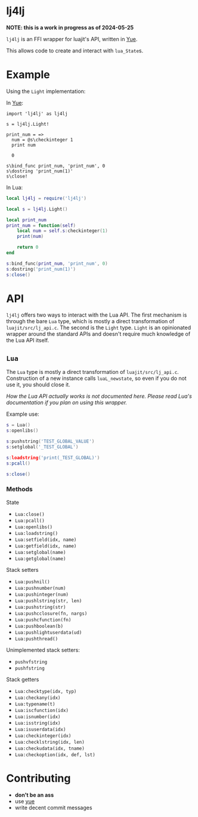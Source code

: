 lj4lj
===

**NOTE: this is a work in progress as of 2024-05-25**

`lj4lj` is an FFI wrapper for luajit's API, written in [Yue][1].

This allows code to create and interact with `lua_State`s.


Example
===

Using the `Light` implementation:

In [Yue][1]:
```moonscript
import 'lj4lj' as lj4lj

s = lj4lj.Light!

print_num = =>
  num = @s\checkinteger 1
  print num

  0

s\bind_func print_num, 'print_num', 0
s\dostring 'print_num(1)'
s\close!
```

In Lua:
```lua
local lj4lj = require('lj4lj')

local s = lj4lj.Light()

local print_num
print_num = function(self)
	local num = self.s:checkinteger(1)
	print(num)

	return 0
end

s:bind_func(print_num, 'print_num', 0)
s:dostring('print_num(1)')
s:close()
```


API
===

`lj4lj` offers two ways to interact with the Lua API. The first mechanism is through
the bare `Lua` type, which is mostly a direct transformation of `luajit/src/lj_api.c`.
The second is the `Light` type. `Light` is an opinionated wrapper around
the standard APIs and doesn't require much knowledge of the Lua API itself.

## `Lua`

The `Lua` type is mostly a direct transformation of `luajit/src/lj_api.c`.
Construction of a new instance calls `luaL_newstate`, so even if you do not
use it, you should close it.

_How the Lua API actually works is not documented here. Please read Lua's documentation
if you plan on using this wrapper._

Example use:

```lua
s = Lua()
s:openlibs()

s:pushstring('TEST_GLOBAL_VALUE')
s:setglobal('_TEST_GLOBAL')

s:loadstring('print(_TEST_GLOBAL)')
s:pcall()

s:close()
```

### Methods 

State
- `Lua:close()`
- `Lua:pcall()`
- `Lua:openlibs()`
- `Lua:loadstring()`
- `Lua:setfield(idx, name)`
- `Lua:getfield(idx, name)`
- `Lua:setglobal(name)`
- `Lua:getglobal(name)`

Stack setters
- `Lua:pushnil()`
- `Lua:pushnumber(num)`
- `Lua:pushinteger(num)`
- `Lua:pushlstring(str, len)`
- `Lua:pushstring(str)`
- `Lua:pushcclosure(fn, nargs)`
- `Lua:pushcfunction(fn)`
- `Lua:pushboolean(b)`
- `Lua:pushlightuserdata(ud)`
- `Lua:pushthread()`

Unimplemented stack setters:
- `pushvfstring`
- `pushfstring`

Stack getters
- `Lua:checktype(idx, typ)`
- `Lua:checkany(idx)`
- `Lua:typename(t)`
- `Lua:iscfunction(idx)`
- `Lua:isnumber(idx)`
- `Lua:isstring(idx)`
- `Lua:isuserdata(idx)`
- `Lua:checkinteger(idx)`
- `Lua:checklstring(idx, len)`
- `Lua:checkudata(idx, tname)`
- `Lua:checkoption(idx, def, lst)`


Contributing
===

- **don't be an ass**
- use [yue][1]
- write decent commit messages


[1]: https://github.com/pigpigyyy/Yuescript
